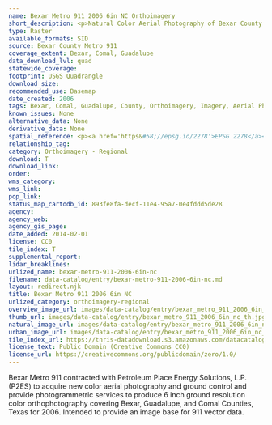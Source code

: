 ```yaml
---
name: Bexar Metro 911 2006 6in NC Orthoimagery
short_description: <p>Natural Color Aerial Photography of Bexar County from 2006.</p>
type: Raster
available_formats: SID
source: Bexar County Metro 911
coverage_extent: Bexar, Comal, Guadalupe
data_download_lvl: quad
statewide_coverage:
footprint: USGS Quadrangle
download_size:
recommended_use: Basemap
date_created: 2006
tags: Bexar, Comal, Guadalupe, County, Orthoimagery, Imagery, Aerial Photography, NC, Natural Color, 911, San Antonio, Historical
known_issues: None
alternative_data: None
derivative_data: None
spatial_reference: <p><a href='https&#58;//epsg.io/2278'>EPSG 2278</a></p>
relationship_tag:
category: Orthoimagery - Regional
download: T
download_link:
order:
wms_category:
wms_link:
pop_link:
status_map_cartodb_id: 893fe8fa-decf-11e4-95a7-0e4fddd5de28
agency:
agency_web:
agency_gis_page:
date_added: 2014-02-01
license: CC0
tile_index: T
supplemental_report:
lidar_breaklines:
urlized_name: bexar-metro-911-2006-6in-nc
filename: data-catalog/entry/bexar-metro-911-2006-6in-nc.md
layout: redirect.njk
title: Bexar Metro 911 2006 6in NC
urlized_category: orthoimagery-regional
overview_image_url: images/data-catalog/entry/bexar_metro_911_2006_6in_nc_overview.jpg
thumb_url: images/data-catalog/entry/bexar_metro_911_2006_6in_nc_th.jpg
natural_image_url: images/data-catalog/entry/bexar_metro_911_2006_6in_nc_natural.jpg
urban_image_url: images/data-catalog/entry/bexar_metro_911_2006_6in_nc_urban.jpg
tile_index_url: https://tnris-datadownload.s3.amazonaws.com/datacatalog/tile_index/bexar_metro_911_2006_6in_nc_tileindex.zip
license_text: Public Domain (Creative Commons CC0)
license_url: https://creativecommons.org/publicdomain/zero/1.0/
---
```


Bexar Metro 911 contracted with Petroleum Place Energy Solutions, L.P. (P2ES) to acquire new color aerial photography and ground control and provide photogrammetric services to produce 6 inch ground resolution color orthophotography covering Bexar, Guadalupe, and Comal Counties, Texas for 2006. Intended to provide an image base for 911 vector data.
